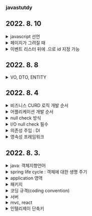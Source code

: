 ### javastutdy

## 2022. 8. 10
<details>
<summary>javascript 선언</summary>

   - var : 어느 위치에 있든 찾을 수 있음
   - let : function 내에서만 사용가능

   - 스크립트 내 패키지 선언
   var com = {
       project : {
           name : {
               common : {}
           }
       }
   };
</details>

<details>
<summary>페이지가 그려질 때</summary>

   - SSR / CSR
     - SSR(SERVER SIDE RANDERING) : JSP
     - CSR : react, vue
</details>

<details>
<summary>이벤트 리스터 뒤에 .으로 id 지정 가능</summary>

   - ex) jQuery("#btnAddName").off("click.add").on("click.add", function(){}
</details>

## 2022. 8. 8
<details>
<summary>VO, DTO, ENTITY</summary>

  - VO : value object
  - DTO : data transfer object
  - entity : DB 다이렉트 (table)
</details>

## 2022. 8. 4
<details>
<summary>비즈니스 CURD 로직 개발 순서</summary>

   - 게시판
      - 저장
      - 조회(전체, 단건)
      - 수정
      - 삭제
</details>
<details>
<summary>어플리케이션  개발 순서</summary>

   - Controller
   - DB
   - Query
   - Repository
   - Service
</details>
<details>
<summary>null check 방식</summary>

   - ObjectUtils
   - CollectionUtils
   - Optional
</details>
<details>
<summary>I/O null check 필수</summary>

   - validation
      - requried check
      - null check
</details>
<details>
<summary>의존성 주입 : DI</summary>

   - Authwired 사용x
   - 생성자 주입 방식
</details>
<details>
<summary>영속성 프레임워크</summary>

   - ORM : jpa
   - Persitence : mybatis
</details>

## 2022. 8. 3.
<details>
<summary>java: 객체지향언어</summary>

   - 캡슐화
      - 접근제어
         - private : 자기만
         - default : 같은 패키지 내
         - protected: 상속까지
         - public : 전체
   - 추상화
      - base를 가져다 씀
   - 다양성
      - 추상화된 것들을 가져다씀
   - 상속성
      - 추상화
</details>
<details>
<summary>spring life cycle : 객체에 대한 생명 주기</summary>

   - IoC : 생성/파괴
      - java가 메모리 할당/삭제 해줌
      - JVM: GC 
      - java는 memory managed language
   - 객체 > new > 메모리 할당 : 객체화, 인스턴스   
   - 어노테이션, 빈, 컨트롤러, 서비스, 레파지토리, 오토와이어드, new
</details>
<details>
<summary>application 영역</summary>

   - client(end-user) > filter > dispatcher servlet > handler mapping > interceptor > controller > view resolver
   - filter : 전처리
      - 언어 : utf-8(인코딩)
      - logging
      - etc.
   - dispatcher servlet
      - 읽고 어디로 보내는지 설정
   - handler mapping
      - dispatcher servlet에서 넘어온 데이터
   - interceptor
      - 컨트롤러 가기 전 다듬기
   - controller
      - mvc: controller > service > repository > DB
      - validation: I/O 시 validation check 필요
         - I/O : application 범위 밖에서 들어오는 것들
            - client, db
         - validation check : required, null
   - view resolver
      - view 보여줌
   - cycle 완료 후 객체 파괴

   - client > 3tier 
      - 3tier : WEB > WAS > DB
      - WAS : spring life cycle
         - cloud : 3tier를 대여(?)해줌
            * NCP

- client <-> WEB
   - http, SSL, https
      - http : header, body
         - hedaer : 요청 정보
         - body : 데이터
      - https : http에 SSL 보안 규격
</details>
<details>
<summary>패키지</summary>

   - resources
      - static : js, css, images
      - template : 화면
      - .properties : 변경점이 거의 없는 애들(코딩 규격 : coding convention)
         - prefix : 앞에다 붙일 애
         - sufix : 뒤에다 붙일 애  .html
         - thymeleaf el : jstl
         - datasource : DB
         - hikari cp
            * cp : connection pool
</details>
<details>
<summary>코딩 규격(coding convention)</summary>

   - 표준화 작업
</details>
<details>
<summary>서버</summary>

   - local, dev, qa, stg, prd(live)
</details>
<details>
<summary>mvc, react</summary>

   - mvc : embeded tomcat
   - react : embeded netty
      - 비동기(논블록킹)
</details>
<details>
<summary>인텔리제이 단축키</summary>

   - new : alt + insert
   - rename : shift + F6
</details>

